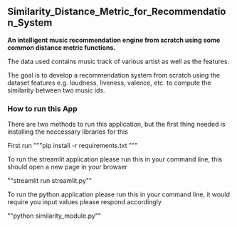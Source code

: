 ## Similarity_Distance_Metric_for_Recommendation_System

**An intelligent music recommendation engine from scratch using some common distance metric functions.**

The data used contains music track of various artist as well as the features. 

The goal is to develop a recommendation system from scratch using the dataset features
e.g. loudness, liveness, valence, etc. to compute the similarity between two music ids.


### How to run this App 

There are two methods to run this application, but the first thing needed is installing the neccessary libraries for this

First run """pip install -r requirements.txt """

To run the streamlit application please run this in your command line, this should open a new page in your browser  

""streamlit run streamlit.py""


To run the python application please run this in your command line, it would require you input values please respond accordingly

""python similarity_module.py""

